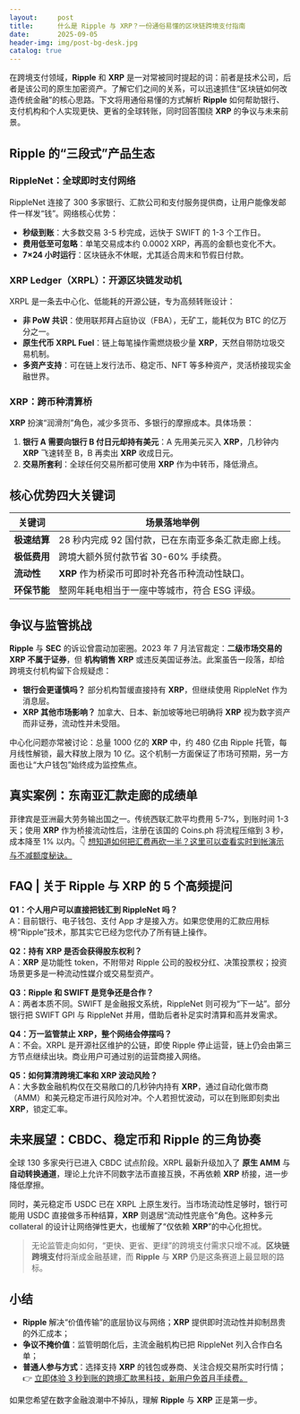 ```yaml
---
layout:     post
title:      什么是 Ripple 与 XRP？一份通俗易懂的区块链跨境支付指南
date:       2025-09-05
header-img: img/post-bg-desk.jpg
catalog: true
---
```


在跨境支付领域，**Ripple** 和 **XRP** 是一对常被同时提起的词：前者是技术公司，后者是该公司的原生加密资产。了解它们之间的关系，可以迅速抓住“区块链如何改造传统金融”的核心思路。下文将用通俗易懂的方式解析 **Ripple** 如何帮助银行、支付机构和个人实现更快、更省的全球转账，同时回答围绕 **XRP** 的争议与未来前景。

## Ripple 的“三段式”产品生态

### RippleNet：全球即时支付网络  
RippleNet 连接了 300 多家银行、汇款公司和支付服务提供商，让用户能像发邮件一样发“钱”。网络核心优势：

- **秒级到账**：大多数交易 3-5 秒完成，远快于 SWIFT 的 1-3 个工作日。  
- **费用低至可忽略**：单笔交易成本约 0.0002 XRP，再高的金额也变化不大。  
- **7×24 小时运行**：区块链永不休眠，尤其适合周末和节假日付款。

### XRP Ledger（XRPL）：开源区块链发动机  
XRPL 是一条去中心化、低能耗的开源公链，专为高频转账设计：

- **非 PoW 共识**：使用联邦拜占庭协议（FBA），无矿工，能耗仅为 BTC 的亿万分之一。  
- **原生代币 XRPL Fuel**：链上每笔操作需燃烧极少量 **XRP**，天然自带防垃圾交易机制。  
- **多资产支持**：可在链上发行法币、稳定币、NFT 等多种资产，灵活桥接现实金融世界。

### XRP：跨币种清算桥  
**XRP** 扮演“润滑剂”角色，减少多货币、多银行的摩擦成本。具体场景：

1. **银行 A 需要向银行 B 付日元却持有美元**：A 先用美元买入 **XRP**，几秒钟内 **XRP** 飞速转至 B，B 再卖出 **XRP** 收成日元。  
2. **交易所套利**：全球任何交易所都可使用 **XRP** 作为中转币，降低滑点。

## 核心优势四大关键词

| 关键词       | 场景落地举例                       |
|-------------|----------------------------------|
| **极速结算** | 28 秒内完成 92 国付款，已在东南亚多条汇款走廊上线。 |
| **极低费用** | 跨境大额外贸付款节省 30-60% 手续费。 |
| **流动性**   | **XRP** 作为桥梁币可即时补充各币种流动性缺口。 |
| **环保节能** | 整网年耗电相当于一座中等城市，符合 ESG 评级。 |

## 争议与监管挑战

**Ripple** 与 **SEC** 的诉讼曾震动加密圈。2023 年 7 月法官裁定：**二级市场交易的 XRP 不属于证券**，但 **机构销售 XRP** 或违反美国证券法。此案虽告一段落，却给跨境支付机构留下合规疑虑：

- **银行会更谨慎吗？** 部分机构暂缓直接持有 **XRP**，但继续使用 RippleNet 作为消息层。  
- **XRP 其他市场影响？** 加拿大、日本、新加坡等地已明确将 **XRP** 视为数字资产而非证券，流动性并未受阻。

中心化问题亦常被讨论：总量 1000 亿的 **XRP** 中，约 480 亿由 Ripple 托管，每月线性解锁，最大释放上限为 10 亿。这个机制一方面保证了市场可预期，另一方面也让“大户钱包”始终成为监控焦点。

## 真实案例：东南亚汇款走廊的成绩单

菲律宾是亚洲最大劳务输出国之一。传统西联汇款平均费用 5-7%，到账时间 1-3 天；使用 **XRP** 作为桥接流动性后，注册在该国的 Coins.ph 将流程压缩到 3 秒，成本降至 1% 以内。👇 [想知道如何把汇费再砍一半？这里可以查看实时到帐演示与不减额度秘诀。](https://okxdog.com/)

## FAQ | 关于 Ripple 与 XRP 的 5 个高频提问

**Q1：个人用户可以直接把钱汇到 RippleNet 吗？**  
A：目前银行、电子钱包、支付 App 才是接入方。如果您使用的汇款应用标榜“Ripple”技术，那其实它已经为您代办了所有链上操作。

**Q2：持有 XRP 是否会获得股东权利？**  
A：**XRP** 是功能性 token，不附带对 Ripple 公司的股权分红、决策投票权；投资场景更多是一种流动性媒介或交易型资产。

**Q3：Ripple 和 SWIFT 是竞争还是合作？**  
A：两者本质不同。SWIFT 是金融报文系统，RippleNet 则可视为“下一站”。部分银行把 SWIFT GPI 与 RippleNet 并用，借助后者补足实时清算和高并发需求。

**Q4：万一监管禁止 XRP，整个网络会停摆吗？**  
A：不会。XRPL 是开源社区维护的公链，即使 Ripple 停止运营，链上仍会由第三方节点继续出块。商业用户可通过别的运营商接入网络。

**Q5：如何算清跨境汇率和 XRP 波动风险？**  
A：大多数金融机构仅在交易敞口的几秒钟内持有 **XRP**，通过自动化做市商（AMM）和美元稳定币进行风险对冲。个人若担忧波动，可以在到账即刻卖出 **XRP**，锁定汇率。

## 未来展望：CBDC、稳定币和 Ripple 的三角协奏

全球 130 多家央行已进入 CBDC 试点阶段。XRPL 最新升级加入了 **原生 AMM** 与 **自动转换通道**，理论上允许不同数字法币直接互换，不再依赖 **XRP** 桥接，进一步降低摩擦。

同时，美元稳定币 USDC 已在 XRPL 上原生发行。当市场流动性足够时，银行可能用 USDC 直接做多币种结算，**XRP** 则退居“流动性兜底令”角色。这种多元 collateral 的设计让网络弹性更大，也缓解了“仅依赖 **XRP**”的中心化担忧。

> 无论监管走向如何，“更快、更省、更绿”的跨境支付需求只增不减。**区块链跨境支付**将渐成金融基建，而 **Ripple** 与 **XRP** 仍是这条赛道上最显眼的路标。

## 小结

- **Ripple** 解决“价值传输”的底层协议与网络；**XRP** 提供即时流动性并抑制昂贵的外汇成本；  
- **争议不掩价值**：监管明朗化后，主流金融机构已把 RippleNet 列入合作白名单；  
- **普通人参与方式**：选择支持 **XRP** 的钱包或券商、关注合规交易所实时行情；👉 [立即体验 3 秒到账的跨境汇款黑科技，新用户免首月手续费。](https://okxdog.com/)

如果您希望在数字金融浪潮中不掉队，理解 **Ripple** 与 **XRP** 正是第一步。